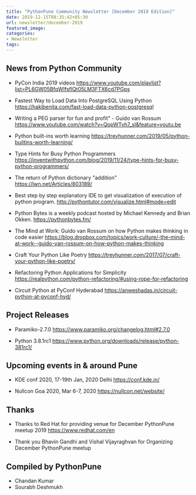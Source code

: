```yaml
---
title: "PythonPune Community Newsletter [December 2019 Edition]"
date: 2019-12-15T08:35:42+05:30
url: newsletter/december-2019
featured_image:
categories:
- Newsletter
tags:
---
```


## News from Python Community

* PyCon India 2019 videos 
  https://www.youtube.com/playlist?list=PL6GW05BfqWIfsflQt05LM3FTX6cd7PGps

* Fastest Way to Load Data Into PostgreSQL Using Python 
  https://hakibenita.com/fast-load-data-python-postgresql

* Writing a PEG parser for fun and profit" - Guido van Rossum 
  https://www.youtube.com/watch?v=QppWTvh7_sI&feature=youtu.be

* Python built-ins worth learning 
  https://treyhunner.com/2019/05/python-builtins-worth-learning/

* Type Hints for Busy Python Programmers 
  https://inventwithpython.com/blog/2019/11/24/type-hints-for-busy-python-programmers/

* The return of Python dictionary "addition" 
  https://lwn.net/Articles/803189/

* Best step by step explanatory IDE to get visualization of execution of python program. 
  http://pythontutor.com/visualize.html#mode=edit

* Python Bytes is a weekly podcast hosted by Michael Kennedy and Brian Okken. 
  https://pythonbytes.fm/

* The Mind at Work: Guido van Rossum on how Python makes thinking in code easier 
  https://blog.dropbox.com/topics/work-culture/-the-mind-at-work--guido-van-rossum-on-how-python-makes-thinking

* Craft Your Python Like Poetry 
  https://treyhunner.com/2017/07/craft-your-python-like-poetry/

* Refactoring Python Applications for Simplicity 
  https://realpython.com/python-refactoring/#using-rope-for-refactoring

* Circuit Python at PyConf Hyderabad 
  https://anweshadas.in/circuit-python-at-pyconf-hyd/

## Project Releases

* Paramiko-2.7.0 
  https://www.paramiko.org/changelog.html#2.7.0

* Python 3.8.1rc1 
  https://www.python.org/downloads/release/python-381rc1/

## Upcoming events in & around Pune

* KDE conf 2020, 17-19th Jan, 2020 Delhi 
  https://conf.kde.in/

* Nullcon Goa 2020, Mar 6-7, 2020 
  https://nullcon.net/website/

## Thanks

* Thanks to Red Hat for providing venue for December PythonPune meetup 2019 
  https://www.redhat.com/en

* Thank you Bhavin Gandhi and Vishal Vijayraghvan for Organizing
  December PythonPune meetup

## Compiled by PythonPune
   * Chandan Kumar
   * Sourabh Deshmukh
